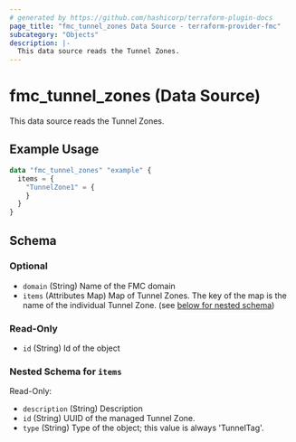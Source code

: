 ```yaml
---
# generated by https://github.com/hashicorp/terraform-plugin-docs
page_title: "fmc_tunnel_zones Data Source - terraform-provider-fmc"
subcategory: "Objects"
description: |-
  This data source reads the Tunnel Zones.
---
```


# fmc_tunnel_zones (Data Source)

This data source reads the Tunnel Zones.

## Example Usage

```terraform
data "fmc_tunnel_zones" "example" {
  items = {
    "TunnelZone1" = {
    }
  }
}
```

<!-- schema generated by tfplugindocs -->
## Schema

### Optional

- `domain` (String) Name of the FMC domain
- `items` (Attributes Map) Map of Tunnel Zones. The key of the map is the name of the individual Tunnel Zone. (see [below for nested schema](#nestedatt--items))

### Read-Only

- `id` (String) Id of the object

<a id="nestedatt--items"></a>
### Nested Schema for `items`

Read-Only:

- `description` (String) Description
- `id` (String) UUID of the managed Tunnel Zone.
- `type` (String) Type of the object; this value is always 'TunnelTag'.

